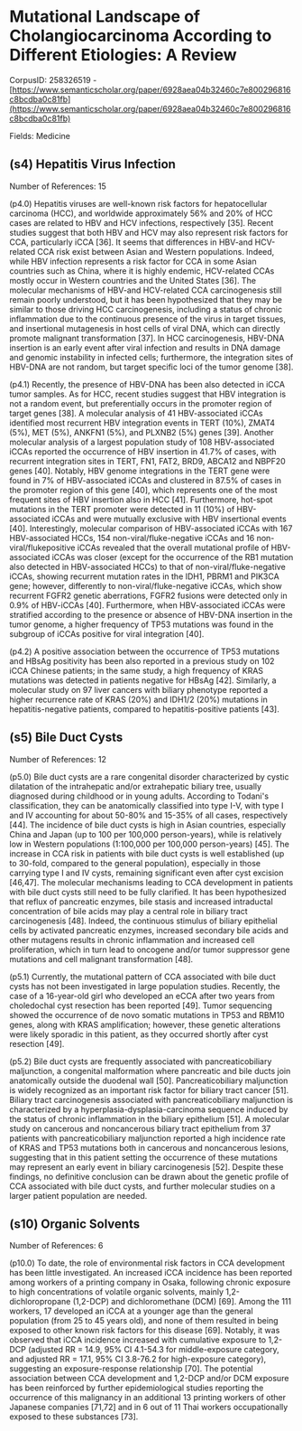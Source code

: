 # Mutational Landscape of Cholangiocarcinoma According to Different Etiologies: A Review

CorpusID: 258326519 - [https://www.semanticscholar.org/paper/6928aea04b32460c7e800296816c8bcdba0c81fb](https://www.semanticscholar.org/paper/6928aea04b32460c7e800296816c8bcdba0c81fb)

Fields: Medicine

## (s4) Hepatitis Virus Infection
Number of References: 15

(p4.0) Hepatitis viruses are well-known risk factors for hepatocellular carcinoma (HCC), and worldwide approximately 56% and 20% of HCC cases are related to HBV and HCV infections, respectively [35]. Recent studies suggest that both HBV and HCV may also represent risk factors for CCA, particularly iCCA [36]. It seems that differences in HBV-and HCV-related CCA risk exist between Asian and Western populations. Indeed, while HBV infection represents a risk factor for CCA in some Asian countries such as China, where it is highly endemic, HCV-related CCAs mostly occur in Western countries and the United States [36]. The molecular mechanisms of HBV-and HCV-related CCA carcinogenesis still remain poorly understood, but it has been hypothesized that they may be similar to those driving HCC carcinogenesis, including a status of chronic inflammation due to the continuous presence of the virus in target tissues, and insertional mutagenesis in host cells of viral DNA, which can directly promote malignant transformation [37]. In HCC carcinogenesis, HBV-DNA insertion is an early event after viral infection and results in DNA damage and genomic instability in infected cells; furthermore, the integration sites of HBV-DNA are not random, but target specific loci of the tumor genome [38].

(p4.1) Recently, the presence of HBV-DNA has been also detected in iCCA tumor samples. As for HCC, recent studies suggest that HBV integration is not a random event, but preferentially occurs in the promoter region of target genes [38]. A molecular analysis of 41 HBV-associated iCCAs identified most recurrent HBV integration events in TERT (10%), ZMAT4 (5%), MET (5%), ANKFN1 (5%), and PLXNB2 (5%) genes [39]. Another molecular analysis of a largest population study of 108 HBV-associated iCCAs reported the occurrence of HBV insertion in 41.7% of cases, with recurrent integration sites in TERT, FN1, FAT2, BRD9, ABCA12 and NBPF20 genes [40]. Notably, HBV genome integrations in the TERT gene were found in 7% of HBV-associated iCCAs and clustered in 87.5% of cases in the promoter region of this gene [40], which represents one of the most frequent sites of HBV insertion also in HCC [41]. Furthermore, hot-spot mutations in the TERT promoter were detected in 11 (10%) of HBV-associated iCCAs and were mutually exclusive with HBV insertional events [40]. Interestingly, molecular comparison of HBV-associated iCCAs with 167 HBV-associated HCCs, 154 non-viral/fluke-negative iCCAs and 16 non-viral/flukepositive iCCAs revealed that the overall mutational profile of HBV-associated iCCAs was closer (except for the occurrence of the RB1 mutation also detected in HBV-associated HCCs) to that of non-viral/fluke-negative iCCAs, showing recurrent mutation rates in the IDH1, PBRM1 and PIK3CA gene; however, differently to non-viral/fluke-negative iCCAs, which show recurrent FGFR2 genetic aberrations, FGFR2 fusions were detected only in 0.9% of HBV-iCCAs [40]. Furthermore, when HBV-associated iCCAs were stratified according to the presence or absence of HBV-DNA insertion in the tumor genome, a higher frequency of TP53 mutations was found in the subgroup of iCCAs positive for viral integration [40].

(p4.2) A positive association between the occurrence of TP53 mutations and HBsAg positivity has been also reported in a previous study on 102 iCCA Chinese patients; in the same study, a high frequency of KRAS mutations was detected in patients negative for HBsAg [42]. Similarly, a molecular study on 97 liver cancers with biliary phenotype reported a higher recurrence rate of KRAS (20%) and IDH1/2 (20%) mutations in hepatitis-negative patients, compared to hepatitis-positive patients [43].
## (s5) Bile Duct Cysts
Number of References: 12

(p5.0) Bile duct cysts are a rare congenital disorder characterized by cystic dilatation of the intrahepatic and/or extrahepatic biliary tree, usually diagnosed during childhood or in young adults. According to Todani's classification, they can be anatomically classified into type I-V, with type I and IV accounting for about 50-80% and 15-35% of all cases, respectively [44]. The incidence of bile duct cysts is high in Asian countries, especially China and Japan (up to 100 per 100,000 person-years), while is relatively low in Western populations (1:100,000 per 100,000 person-years) [45]. The increase in CCA risk in patients with bile duct cysts is well established (up to 30-fold, compared to the general population), especially in those carrying type I and IV cysts, remaining significant even after cyst excision [46,47]. The molecular mechanisms leading to CCA development in patients with bile duct cysts still need to be fully clarified. It has been hypothesized that reflux of pancreatic enzymes, bile stasis and increased intraductal concentration of bile acids may play a central role in biliary tract carcinogenesis [48]. Indeed, the continuous stimulus of biliary epithelial cells by activated pancreatic enzymes, increased secondary bile acids and other mutagens results in chronic inflammation and increased cell proliferation, which in turn lead to oncogene and/or tumor suppressor gene mutations and cell malignant transformation [48].

(p5.1) Currently, the mutational pattern of CCA associated with bile duct cysts has not been investigated in large population studies. Recently, the case of a 16-year-old girl who developed an eCCA after two years from choledochal cyst resection has been reported [49]. Tumor sequencing showed the occurrence of de novo somatic mutations in TP53 and RBM10 genes, along with KRAS amplification; however, these genetic alterations were likely sporadic in this patient, as they occurred shortly after cyst resection [49].

(p5.2) Bile duct cysts are frequently associated with pancreaticobiliary maljunction, a congenital malformation where pancreatic and bile ducts join anatomically outside the duodenal wall [50]. Pancreaticobiliary maljunction is widely recognized as an important risk factor for biliary tract cancer [51]. Biliary tract carcinogenesis associated with pancreaticobiliary maljunction is characterized by a hyperplasia-dysplasia-carcinoma sequence induced by the status of chronic inflammation in the biliary epithelium [51]. A molecular study on cancerous and noncancerous biliary tract epithelium from 37 patients with pancreaticobiliary maljunction reported a high incidence rate of KRAS and TP53 mutations both in cancerous and noncancerous lesions, suggesting that in this patient setting the occurrence of these mutations may represent an early event in biliary carcinogenesis [52]. Despite these findings, no definitive conclusion can be drawn about the genetic profile of CCA associated with bile duct cysts, and further molecular studies on a larger patient population are needed.
## (s10) Organic Solvents
Number of References: 6

(p10.0) To date, the role of environmental risk factors in CCA development has been little investigated. An increased iCCA incidence has been reported among workers of a printing company in Osaka, following chronic exposure to high concentrations of volatile organic solvents, mainly 1,2-dichloropropane (1,2-DCP) and dichloromethane (DCM) [69]. Among the 111 workers, 17 developed an iCCA at a younger age than the general population (from 25 to 45 years old), and none of them resulted in being exposed to other known risk factors for this disease [69]. Notably, it was observed that iCCA incidence increased with cumulative exposure to 1,2-DCP (adjusted RR = 14.9, 95% CI 4.1-54.3 for middle-exposure category, and adjusted RR = 17.1, 95% CI 3.8-76.2 for high-exposure category), suggesting an exposure-response relationship [70]. The potential association between CCA development and 1,2-DCP and/or DCM exposure has been reinforced by further epidemiological studies reporting the occurrence of this malignancy in an additional 13 printing workers of other Japanese companies [71,72] and in 6 out of 11 Thai workers occupationally exposed to these substances [73].
